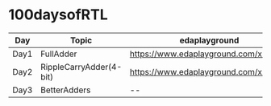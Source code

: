 # 100daysofRTL
 
| Day | Topic | edaplayground |
| ------------- | ------------- | ------------- |
| Day1  | FullAdder | https://www.edaplayground.com/x/QRRM |
| Day2  | RippleCarryAdder(4-bit)  | https://www.edaplayground.com/x/ffLR |
| Day3  | BetterAdders  | -- |
